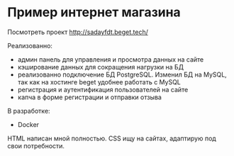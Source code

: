 # Пример интернет магазина

Посмотреть проект http://sadayfdt.beget.tech/

Реализованно:
- админ панель для управления и просмотра данных на сайте
- кэширование данных для сокращения нагрузки на БД
- реализованно подключение БД PostgreSQL. Изменил БД на MySQL, так как на хостинге beget удобнее работать с MySQL
- регистрация и аутентификация пользователей на сайте
- капча в форме регистрации и отправки отзыва

В разработке:
- Docker

HTML написан мной полностью. CSS ищу на сайтах, адаптирую под свои потребности.



